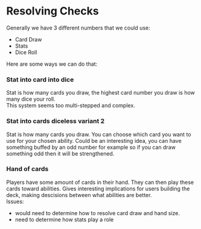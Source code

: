 # Resolving Checks

Generally we have 3 different numbers that we could use:
- Card Draw
- Stats
- Dice Roll

Here are some ways we can do that:

### Stat into card into dice

Stat is how many cards you draw, the highest card number you draw is how many dice your roll.  
This system seems too multi-stepped and complex.

### Stat into cards diceless variant 2

Stat is how many cards you draw. You can choose which card you want to use for your chosen ability. 
Could be an interesting idea, you can have something buffed by an odd number for example so if you can draw something odd then it will be strengthened.

### Hand of cards

Players have some amount of cards in their hand. They can then play these cards toward abilities.
Gives interesting implications for users building the deck, making descisions between what abilities are better.  
Issues: 
- would need to determine how to resolve card draw and hand size.
- need to determine how stats play a role
